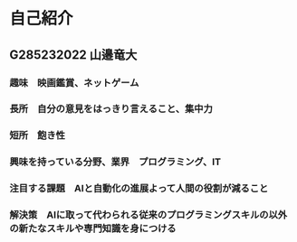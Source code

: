 # 自己紹介

## G285232022 山邉竜大

### 趣味　映画鑑賞、ネットゲーム

### 長所　自分の意見をはっきり言えること、集中力

### 短所　飽き性

### 興味を持っている分野、業界　プログラミング、IT

### 注目する課題　AIと自動化の進展よって人間の役割が減ること

### 解決策　AIに取って代わられる従来のプログラミングスキルの以外の新たなスキルや専門知識を身につける
